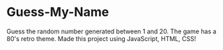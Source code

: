 # Guess-My-Name
Guess the random number generated between 1 and 20.
The game has a 80's retro theme.
Made this project using JavaScript, HTML, CSS!
